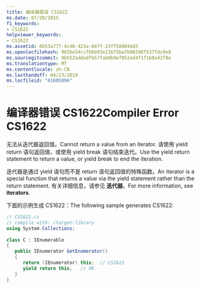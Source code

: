 ```yaml
---
title: 编译器错误 CS1622
ms.date: 07/20/2015
f1_keywords:
- CS1622
helpviewer_keywords:
- CS1622
ms.assetid: 6b53a777-4cd8-423a-84ff-22ff588044d3
ms.openlocfilehash: 903be54ccfbbb93e21675ba7b00398f537fdc9e8
ms.sourcegitcommit: 9b552addadfb57fab0b9e7852ed4f1f1b8a42f8e
ms.translationtype: MT
ms.contentlocale: zh-CN
ms.lasthandoff: 04/23/2019
ms.locfileid: "61685896"
---
```

# <a name="compiler-error-cs1622"></a><span data-ttu-id="51c6b-102">编译器错误 CS1622</span><span class="sxs-lookup"><span data-stu-id="51c6b-102">Compiler Error CS1622</span></span>
<span data-ttu-id="51c6b-103">无法从迭代器返回值。</span><span class="sxs-lookup"><span data-stu-id="51c6b-103">Cannot return a value from an iterator.</span></span> <span data-ttu-id="51c6b-104">请使用 yield return 语句返回值，或使用 yield break 语句结束迭代。</span><span class="sxs-lookup"><span data-stu-id="51c6b-104">Use the yield return statement to return a value, or yield break to end the iteration.</span></span>  
  
 <span data-ttu-id="51c6b-105">迭代器是通过 yield 语句而不是 return 语句返回值的特殊函数。</span><span class="sxs-lookup"><span data-stu-id="51c6b-105">An iterator is a special function that returns a value via the yield statement rather than the return statement.</span></span> <span data-ttu-id="51c6b-106">有关详细信息，请参见 **迭代器**。</span><span class="sxs-lookup"><span data-stu-id="51c6b-106">For more information, see **iterators**.</span></span>  
  
 <span data-ttu-id="51c6b-107">下面的示例生成 CS1622：</span><span class="sxs-lookup"><span data-stu-id="51c6b-107">The following sample generates CS1622:</span></span>  
  
```csharp  
// CS1622.cs  
// compile with: /target:library  
using System.Collections;  
  
class C : IEnumerable  
{  
   public IEnumerator GetEnumerator()  
   {  
      return (IEnumerator) this;  // CS1622  
      yield return this;   // OK  
   }  
}  
```
